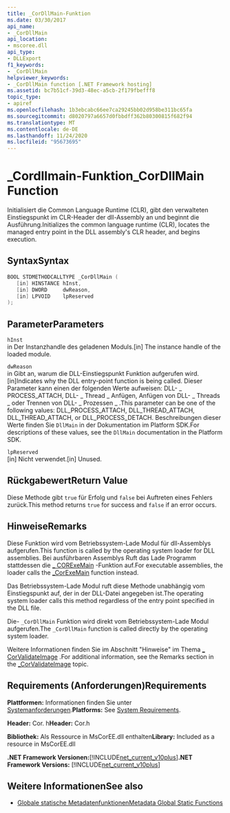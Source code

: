 ```yaml
---
title: _CorDllMain-Funktion
ms.date: 03/30/2017
api_name:
- _CorDllMain
api_location:
- mscoree.dll
api_type:
- DLLExport
f1_keywords:
- _CorDllMain
helpviewer_keywords:
- _CorDllMain function [.NET Framework hosting]
ms.assetid: bc7b51cf-39d3-48ec-a5cb-2f179fbefff8
topic_type:
- apiref
ms.openlocfilehash: 1b3ebcabc66ee7ca29245bb02d958be311bc65fa
ms.sourcegitcommit: d8020797a6657d0fbbdff362b80300815f682f94
ms.translationtype: MT
ms.contentlocale: de-DE
ms.lasthandoff: 11/24/2020
ms.locfileid: "95673695"
---
```

# <a name="_cordllmain-function"></a><span data-ttu-id="c3423-102">\_Cordllmain-Funktion</span><span class="sxs-lookup"><span data-stu-id="c3423-102">\_CorDllMain Function</span></span>

<span data-ttu-id="c3423-103">Initialisiert die Common Language Runtime (CLR), gibt den verwalteten Einstiegspunkt im CLR-Header der dll-Assembly an und beginnt die Ausführung.</span><span class="sxs-lookup"><span data-stu-id="c3423-103">Initializes the common language runtime (CLR), locates the managed entry point in the DLL assembly's CLR header, and begins execution.</span></span>  
  
## <a name="syntax"></a><span data-ttu-id="c3423-104">Syntax</span><span class="sxs-lookup"><span data-stu-id="c3423-104">Syntax</span></span>  
  
```cpp  
BOOL STDMETHODCALLTYPE _CorDllMain (  
   [in] HINSTANCE hInst,  
   [in] DWORD     dwReason,  
   [in] LPVOID    lpReserved  
);  
```  
  
## <a name="parameters"></a><span data-ttu-id="c3423-105">Parameter</span><span class="sxs-lookup"><span data-stu-id="c3423-105">Parameters</span></span>  

 `hInst`  
 <span data-ttu-id="c3423-106">in Der Instanzhandle des geladenen Moduls.</span><span class="sxs-lookup"><span data-stu-id="c3423-106">[in] The instance handle of the loaded module.</span></span>  
  
 `dwReason`  
 <span data-ttu-id="c3423-107">in Gibt an, warum die DLL-Einstiegspunkt Funktion aufgerufen wird.</span><span class="sxs-lookup"><span data-stu-id="c3423-107">[in]Indicates why the DLL entry-point function is being called.</span></span> <span data-ttu-id="c3423-108">Dieser Parameter kann einen der folgenden Werte aufweisen: DLL- \_ PROCESS_ATTACH, DLL- \_ Thread \_ Anfügen, Anfügen von DLL- \_ Threads \_ oder Trennen von DLL- \_ Prozessen \_ .</span><span class="sxs-lookup"><span data-stu-id="c3423-108">This parameter can be one of the following values: DLL\_PROCESS_ATTACH, DLL\_THREAD\_ATTACH, DLL\_THREAD\_ATTACH, or DLL\_PROCESS\_DETACH.</span></span> <span data-ttu-id="c3423-109">Beschreibungen dieser Werte finden Sie `DllMain` in der Dokumentation im Platform SDK.</span><span class="sxs-lookup"><span data-stu-id="c3423-109">For descriptions of these values, see the `DllMain` documentation in the Platform SDK.</span></span>  
  
 `lpReserved`  
 <span data-ttu-id="c3423-110">[in] Nicht verwendet.</span><span class="sxs-lookup"><span data-stu-id="c3423-110">[in] Unused.</span></span>  
  
## <a name="return-value"></a><span data-ttu-id="c3423-111">Rückgabewert</span><span class="sxs-lookup"><span data-stu-id="c3423-111">Return Value</span></span>  

 <span data-ttu-id="c3423-112">Diese Methode gibt `true` für Erfolg und `false` bei Auftreten eines Fehlers zurück.</span><span class="sxs-lookup"><span data-stu-id="c3423-112">This method returns `true` for success and `false` if an error occurs.</span></span>  
  
## <a name="remarks"></a><span data-ttu-id="c3423-113">Hinweise</span><span class="sxs-lookup"><span data-stu-id="c3423-113">Remarks</span></span>  

 <span data-ttu-id="c3423-114">Diese Funktion wird vom Betriebssystem-Lade Modul für dll-Assemblys aufgerufen.</span><span class="sxs-lookup"><span data-stu-id="c3423-114">This function is called by the operating system loader for DLL assemblies.</span></span> <span data-ttu-id="c3423-115">Bei ausführbaren Assemblys Ruft das Lade Programm stattdessen die [ \_ CORExeMain](corexemain-function.md) -Funktion auf.</span><span class="sxs-lookup"><span data-stu-id="c3423-115">For executable assemblies, the loader calls the [\_CorExeMain](corexemain-function.md) function instead.</span></span>  
  
 <span data-ttu-id="c3423-116">Das Betriebssystem-Lade Modul ruft diese Methode unabhängig vom Einstiegspunkt auf, der in der DLL-Datei angegeben ist.</span><span class="sxs-lookup"><span data-stu-id="c3423-116">The operating system loader calls this method regardless of the entry point specified in the DLL file.</span></span>  
  
<span data-ttu-id="c3423-117">Die- `_CorDllMain` Funktion wird direkt vom Betriebssystem-Lade Modul aufgerufen.</span><span class="sxs-lookup"><span data-stu-id="c3423-117">The `_CorDllMain` function is called directly by the operating system loader.</span></span>
  
 <span data-ttu-id="c3423-118">Weitere Informationen finden Sie im Abschnitt "Hinweise" im Thema [ \_ CorValidateImage](corvalidateimage-function.md) .</span><span class="sxs-lookup"><span data-stu-id="c3423-118">For additional information, see the Remarks section in the [\_CorValidateImage](corvalidateimage-function.md) topic.</span></span>  
  
## <a name="requirements"></a><span data-ttu-id="c3423-119">Requirements (Anforderungen)</span><span class="sxs-lookup"><span data-stu-id="c3423-119">Requirements</span></span>  

 <span data-ttu-id="c3423-120">**Plattformen:** Informationen finden Sie unter [Systemanforderungen](../../get-started/system-requirements.md).</span><span class="sxs-lookup"><span data-stu-id="c3423-120">**Platforms:** See [System Requirements](../../get-started/system-requirements.md).</span></span>  
  
 <span data-ttu-id="c3423-121">**Header:** Cor. h</span><span class="sxs-lookup"><span data-stu-id="c3423-121">**Header:** Cor.h</span></span>  
  
 <span data-ttu-id="c3423-122">**Bibliothek:** Als Ressource in MsCorEE.dll enthalten</span><span class="sxs-lookup"><span data-stu-id="c3423-122">**Library:** Included as a resource in MsCorEE.dll</span></span>  
  
 <span data-ttu-id="c3423-123">**.NET Framework Versionen:**[!INCLUDE[net_current_v10plus](../../../../includes/net-current-v10plus-md.md)]</span><span class="sxs-lookup"><span data-stu-id="c3423-123">**.NET Framework Versions:** [!INCLUDE[net_current_v10plus](../../../../includes/net-current-v10plus-md.md)]</span></span>  
  
## <a name="see-also"></a><span data-ttu-id="c3423-124">Weitere Informationen</span><span class="sxs-lookup"><span data-stu-id="c3423-124">See also</span></span>

- [<span data-ttu-id="c3423-125">Globale statische Metadatenfunktionen</span><span class="sxs-lookup"><span data-stu-id="c3423-125">Metadata Global Static Functions</span></span>](../metadata/metadata-global-static-functions.md)
